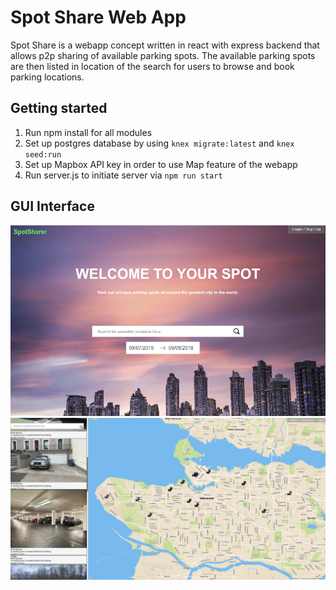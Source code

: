 # Spot Share Web App

Spot Share is a webapp concept written in react with express backend that allows p2p sharing of available parking spots. The available parking spots are then listed in location of the search for users to browse and book parking locations.


## Getting started

1. Run npm install for all modules
2. Set up postgres database by using `knex migrate:latest` and `knex seed:run` 
3. Set up Mapbox API key in order to use Map feature of the webapp
4. Run server.js to initiate server via `npm run start`

## GUI Interface

![Screenshot](Mainpage.png)
![Screenshot](Map.png)
